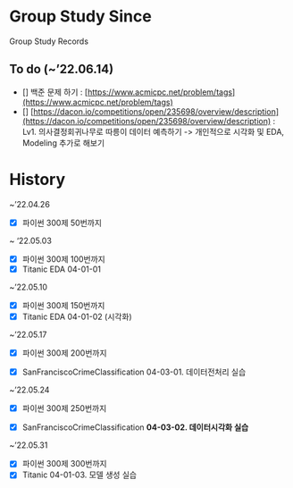 # Group Study Since 
Group Study Records

## **To do** (~’22.06.14)

- []  백준 문제 하기 : [https://www.acmicpc.net/problem/tags](https://www.acmicpc.net/problem/tags)
- []  [https://dacon.io/competitions/open/235698/overview/description](https://dacon.io/competitions/open/235698/overview/description) : Lv1. 의사결정회귀나무로 따릉이 데이터 예측하기 -> 개인적으로 시각화 및 EDA, Modeling 추가로 해보기

# **History**

~’22.04.26

- [x]  파이썬 300제 50번까지

~ ‘22.05.03

- [x]  파이썬 300제 100번까지
- [x]  Titanic EDA 04-01-01

~’22.05.10

- [x]  파이썬 300제 150번까지
- [x]  Titanic EDA 04-01-02 (시각화)

~’22.05.17

- [x]  파이썬 300제 200번까지
- [x]  SanFranciscoCrimeClassification 04-03-01. 데이터전처리 실습
    
    

~’22.05.24

- [x]  파이썬 300제 250번까지
- [x]  SanFranciscoCrimeClassification ****04-03-02. 데이터시각화 실습****
    
    

~’22.05.31

- [x]  파이썬 300제 300번까지
- [x]  Titanic 04-01-03. 모델 생성 실습
